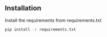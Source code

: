 ## Installation

Install the requirements from requirements.txt
```bash
pip install -r requirements.txt
```





